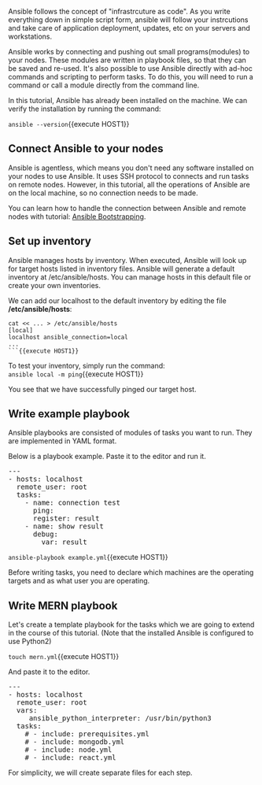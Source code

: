 Ansible follows the concept of "infrastrcuture as code". As you write everything down in simple script form, ansible will follow your instrcutions and take care of application deployment, updates, etc on your servers and workstations.

Ansible works by connecting and pushing out small programs(modules) to your nodes. These modules are written in playbook files, so that they can be saved and re-used. It's also possible to use Ansible directly with ad-hoc commands and scripting to perform tasks. To do this, you will need to run a command or call a module directly from the command line.

In this tutorial, Ansible has already been installed on the machine. We can verify the installation by running the command:

`ansible --version`{{execute HOST1}}

## Connect Ansible to your nodes

Ansible is agentless, which means you don't need any software installed on your nodes to use Ansible. It uses SSH protocol to connects and run tasks on remote nodes. However, in this tutorial, all the operations of Ansible are on the local machine, so no connection needs to be made.

You can learn how to handle the connection between Ansible and remote nodes with tutorial: [Ansible Bootstrapping](https://www.katacoda.com/oliverveits/scenarios/ansible-bootstrap).

## Set up inventory

Ansible manages hosts by inventory. When executed, Ansible will look up for target hosts listed in inventory files. Ansible will generate a default inventory at /etc/ansible/hosts. You can manage hosts in this default file or create your own inventories.

We can add our localhost to the default inventory by editing the file **/etc/ansible/hosts**:

```
cat << ... > /etc/ansible/hosts
[local]
localhost ansible_connection=local
...
```{{execute HOST1}}
```

To test your inventory, simply run the command:\
`ansible local -m ping`{{execute HOST1}}

You see that we have successfully pinged our target host.

## Write example playbook

Ansible playbooks are consisted of modules of tasks you want to run. They are implemented in YAML format. 

Below is a playbook example. Paste it to the editor and run it.

<pre class="file" data-filename="example.yml" data-target="replace">---
- hosts: localhost
  remote_user: root
  tasks:
    - name: connection test
      ping:
      register: result
    - name: show result
      debug:
        var: result
</pre>

`ansible-playbook example.yml`{{execute HOST1}}

Before writing tasks, you need to declare which machines are the operating targets and as what user you are operating.

## Write MERN playbook

Let's create a template playbook for the tasks which we are going to extend in the course of this tutorial.
(Note that the installed Ansible is configured to use Python2)

`touch mern.yml`{{execute HOST1}}

And paste it to the editor.

<pre class="file" data-filename="mern.yml" data-target="replace">---
- hosts: localhost
  remote_user: root
  vars:
     ansible_python_interpreter: /usr/bin/python3
  tasks:
    # - include: prerequisites.yml
    # - include: mongodb.yml
    # - include: node.yml  
    # - include: react.yml
</pre>

For simplicity, we will create separate files for each step.
